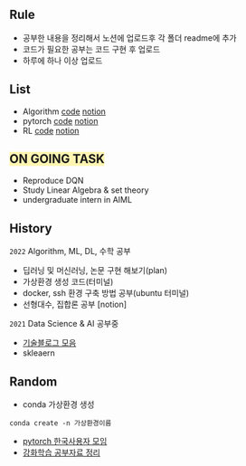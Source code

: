 ## Rule
- 공부한 내용을 정리해서 노션에 업로드후 각 폴더 readme에 추가
- 코드가 필요한 공부는 코드 구현 후 업로드
- 하루에 하나 이상 업로드

## List
- Algorithm [code](https://github.com/hsh6449/TIL/tree/main/Algorithm) [notion](https://www.notion.so/Algorithm-91ce279f1b1949499a7ba5067cf7775a)
- pytorch [code](https://github.com/hsh6449/TIL/tree/main/pytorch%20%26%20tensorflow) [notion](https://www.notion.so/DeepLearning-4dd82dbd54e74ee19180d7f50ded6d55)
- RL [code](https://github.com/hsh6449/TIL/tree/main/AI/RL) [notion](https://www.notion.so/Reinforcement-Learning-f549b80d40a1469897937d7bc987fcb3)

## <span style='background-color:#fff5b1'> ON GOING TASK </span>
- Reproduce DQN
- Study Linear Algebra & set theory
- undergraduate intern in AIML

## History
`2022` Algorithm, ML, DL, 수학 공부
- 딥러닝 및 머신러닝, 논문 구현 해보기(plan) 
- 가상환경 생성 코드(터미널)
- docker, ssh 환경 구축 방법 공부(ubuntu 터미널)
- 선형대수, 집합론 공부 [notion]

`2021` Data Science & AI 공부중
- [기술블로그 모음](https://github.com/seonggwonyoon/techblog)
- skleaern

## Random
- conda 가상환경 생성

```
conda create -n 가상환경이름
```
- [pytorch 한국사용자 모임](https://tutorials.pytorch.kr/)
- [강화학습 공부자료 정리](https://mclearninglab.tistory.com/49)
